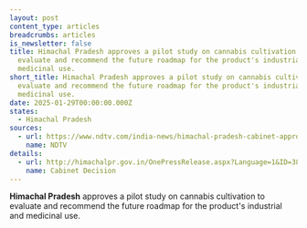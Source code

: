 ```yaml
---
layout: post
content_type: articles
breadcrumbs: articles
is_newsletter: false
title: Himachal Pradesh approves a pilot study on cannabis cultivation to
  evaluate and recommend the future roadmap for the product's industrial and
  medicinal use.
short_title: Himachal Pradesh approves a pilot study on cannabis cultivation to
  evaluate and recommend the future roadmap for the product's industrial and
  medicinal use.
date: 2025-01-29T00:00:00.000Z
states:
  - Himachal Pradesh
sources:
  - url: https://www.ndtv.com/india-news/himachal-pradesh-cabinet-approves-pilot-study-on-cannabis-cultivation-7551461
    name: NDTV
details:
  - url: http://himachalpr.gov.in/OnePressRelease.aspx?Language=1&ID=38309
    name: Cabinet Decision
---
```

**Himachal Pradesh** approves a pilot study on cannabis cultivation to evaluate and recommend the future roadmap for the product's industrial and medicinal use.
